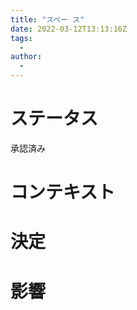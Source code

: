```yaml
---
title: "スペー ス"
date: 2022-03-12T13:13:16Z
tags:
  - 
author:
  -
---
```


# ステータス

承認済み

# コンテキスト

# 決定

# 影響

